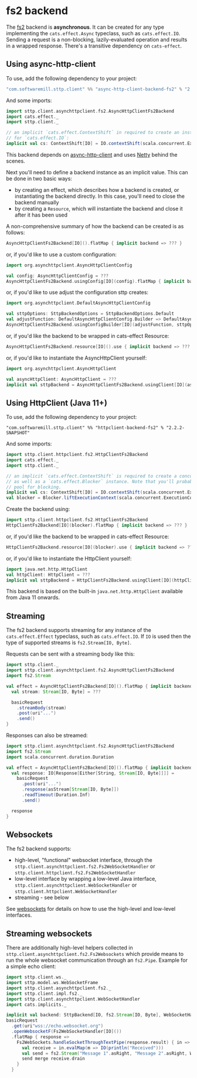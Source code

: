 # fs2 backend

The [fs2](https://github.com/functional-streams-for-scala/fs2) backend is **asynchronous**. It can be created for any type implementing the `cats.effect.Async` typeclass, such as `cats.effect.IO`. Sending a request is a non-blocking, lazily-evaluated operation and results in a wrapped response. There's a transitive dependency on `cats-effect`. 

## Using async-http-client

To use, add the following dependency to your project:

```scala
"com.softwaremill.sttp.client" %% "async-http-client-backend-fs2" % "2.2.2-SNAPSHOT"
```
And some imports:
```scala
import sttp.client.asynchttpclient.fs2.AsyncHttpClientFs2Backend
import cats.effect._
import sttp.client._

// an implicit `cats.effect.ContextShift` in required to create an instance of `cats.effectConcurrent`
// for `cats.effect.IO`:
implicit val cs: ContextShift[IO] = IO.contextShift(scala.concurrent.ExecutionContext.global)
```
           
This backend depends on [async-http-client](https://github.com/AsyncHttpClient/async-http-client) and uses [Netty](http://netty.io) behind the scenes.

Next you'll need to define a backend instance as an implicit value. This can be done in two basic ways:

* by creating an effect, which describes how a backend is created, or instantiating the backend directly. In this case, you'll need to close the backend manually
* by creating a `Resource`, which will instantiate the backend and close it after it has been used

A non-comprehensive summary of how the backend can be created is as follows:

```scala
AsyncHttpClientFs2Backend[IO]().flatMap { implicit backend => ??? }
```
or, if you'd like to use a custom configuration:
```scala
import org.asynchttpclient.AsyncHttpClientConfig

val config: AsyncHttpClientConfig = ???
AsyncHttpClientFs2Backend.usingConfig[IO](config).flatMap { implicit backend => ??? }
```
or, if you'd like to use adjust the configuration sttp creates:
```scala
import org.asynchttpclient.DefaultAsyncHttpClientConfig

val sttpOptions: SttpBackendOptions = SttpBackendOptions.Default  
val adjustFunction: DefaultAsyncHttpClientConfig.Builder => DefaultAsyncHttpClientConfig.Builder = ???
AsyncHttpClientFs2Backend.usingConfigBuilder[IO](adjustFunction, sttpOptions).flatMap { implicit backend => ??? }
```
or, if you'd like the backend to be wrapped in cats-effect Resource:
```scala
AsyncHttpClientFs2Backend.resource[IO]().use { implicit backend => ??? }
```
or, if you'd like to instantiate the AsyncHttpClient yourself:
```scala
import org.asynchttpclient.AsyncHttpClient

val asyncHttpClient: AsyncHttpClient = ???  
implicit val sttpBackend = AsyncHttpClientFs2Backend.usingClient[IO](asyncHttpClient)
```

## Using HttpClient (Java 11+)

To use, add the following dependency to your project:

```
"com.softwaremill.sttp.client" %% "httpclient-backend-fs2" % "2.2.2-SNAPSHOT"
```
And some imports:
```scala
import sttp.client.httpclient.fs2.HttpClientFs2Backend
import cats.effect._
import sttp.client._

// an implicit `cats.effect.ContextShift` is required to create a concurrent instance for `cats.effect.IO`,
// as well as a `cats.effect.Blocker` instance. Note that you'll probably want to use a different thread
// pool for blocking.
implicit val cs: ContextShift[IO] = IO.contextShift(scala.concurrent.ExecutionContext.global)
val blocker = Blocker.liftExecutionContext(scala.concurrent.ExecutionContext.global)
```

Create the backend using:

```scala
import sttp.client.httpclient.fs2.HttpClientFs2Backend
HttpClientFs2Backend[IO](blocker).flatMap { implicit backend => ??? }
```
or, if you'd like the backend to be wrapped in cats-effect Resource:
```scala
HttpClientFs2Backend.resource[IO](blocker).use { implicit backend => ??? }
```
or, if you'd like to instantiate the HttpClient yourself:
```scala
import java.net.http.HttpClient
val httpClient: HttpClient = ???
implicit val sttpBackend = HttpClientFs2Backend.usingClient[IO](httpClient, blocker)
```

This backend is based on the built-in `java.net.http.HttpClient` available from Java 11 onwards.

## Streaming

The fs2 backend supports streaming for any instance of the `cats.effect.Effect` typeclass, such as `cats.effect.IO`. If `IO` is used then the type of supported streams is `fs2.Stream[IO, Byte]`.

Requests can be sent with a streaming body like this:

```scala
import sttp.client._
import sttp.client.asynchttpclient.fs2.AsyncHttpClientFs2Backend
import fs2.Stream

val effect = AsyncHttpClientFs2Backend[IO]().flatMap { implicit backend =>
  val stream: Stream[IO, Byte] = ???

  basicRequest
    .streamBody(stream)
    .post(uri"...")
    .send()
}
```

Responses can also be streamed:

```scala
import sttp.client.asynchttpclient.fs2.AsyncHttpClientFs2Backend
import fs2.Stream
import scala.concurrent.duration.Duration

val effect = AsyncHttpClientFs2Backend[IO]().flatMap { implicit backend =>
  val response: IO[Response[Either[String, Stream[IO, Byte]]]] =
    basicRequest
      .post(uri"...")
      .response(asStream[Stream[IO, Byte]])
      .readTimeout(Duration.Inf)
      .send()

  response
}
```

## Websockets

The fs2 backend supports:

* high-level, "functional" websocket interface, through the `sttp.client.asynchttpclient.fs2.Fs2WebSocketHandler` or `sttp.client.httpclient.fs2.Fs2WebSocketHandler`
* low-level interface by wrapping a low-level Java interface, `sttp.client.asynchttpclient.WebSocketHandler` or `sttp.client.httpclient.WebSocketHandler`
* streaming - see below

See [websockets](../websockets.md) for details on how to use the high-level and low-level interfaces.

## Streaming websockets 

There are additionally high-level helpers collected in `sttp.client.asynchttpclient.fs2.Fs2Websockets` which provide means to run the whole websocket communication through an `fs2.Pipe`. Example for a simple echo client:

```scala
import sttp.client.ws._
import sttp.model.ws.WebSocketFrame
import sttp.client.asynchttpclient.fs2._
import sttp.client.impl.fs2._
import sttp.client.asynchttpclient.WebSocketHandler
import cats.implicits._

implicit val backend: SttpBackend[IO, fs2.Stream[IO, Byte], WebSocketHandler] = ???
basicRequest
  .get(uri"wss://echo.websocket.org")
  .openWebsocketF(Fs2WebSocketHandler[IO]())
  .flatMap { response =>
    Fs2WebSockets.handleSocketThroughTextPipe(response.result) { in =>
      val receive = in.evalMap(m => IO(println("Received")))
      val send = fs2.Stream("Message 1".asRight, "Message 2".asRight, WebSocketFrame.close.asLeft)
      send merge receive.drain
    }
  }
```
